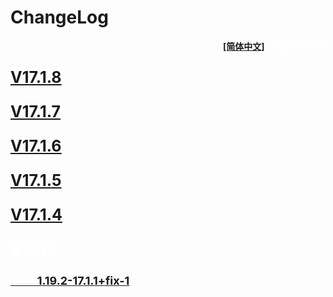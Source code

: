 # ChangeLog 

<div align=right><p style="color:white;font-size:18
    px;font-weight:bold;"><a href="../../common/updates/root.md">[简体中文]</a>&nbsp;&nbsp;[English(US)]</p></div>
<p style="color:white;font-size:25px;font-weight:bold;"><a href="v17.1.8.md">V17.1.8</a></p>


<p style="color:white;font-size:25px;font-weight:bold;"><a href="v17.1.7.md">V17.1.7</a></p>

<p style="color:white;font-size:25px;font-weight:bold;"><a href="v17.1.6.md">V17.1.6</a></p>

<p style="color:white;font-size:25px;font-weight:bold;"><a href="v17.1.5.md">V17.1.5</a></p>

<p style="color:white;font-size:25px;font-weight:bold;"><a href="v17.1.4.md">V17.1.4</a></p>

<p style="color:white;font-size:25px;font-weight:bold;">V17.1.1</p>

<p style="color:white;font-size:18px;font-weight:bold;"><a href="v17.1.1+fix-1.md">&nbsp;&nbsp;&nbsp;&nbsp;&nbsp;&nbsp;&nbsp;&nbsp;&nbsp;&nbsp;1.19.2-17.1.1+fix-1</a></p>





​    
